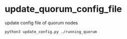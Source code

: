 # update_quorum_config_file

update config file of quorum nodes

```sh
python3 update_config.py ./running_quorum
```